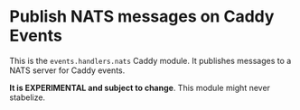 # Publish NATS messages on Caddy Events

This is the `events.handlers.nats` Caddy module.
It publishes messages to a NATS server for Caddy events.

__It is EXPERIMENTAL and subject to change__.
This module might never stabelize.
